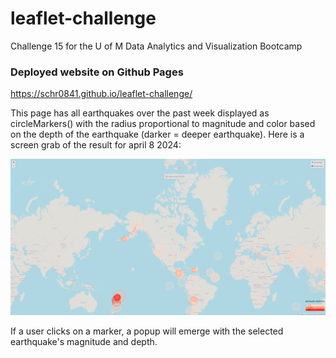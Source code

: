 # leaflet-challenge
Challenge 15 for the U of M Data Analytics and Visualization Bootcamp


### Deployed website on Github Pages
https://schr0841.github.io/leaflet-challenge/

This page has all earthquakes over the past week displayed as circleMarkers() with the radius proportional to magnitude and color based on the depth of the earthquake (darker = deeper earthquake). Here is a screen grab of the result for april 8 2024:


![screenshot](https://github.com/schr0841/leaflet-challenge/blob/main/static_image_4.8.2024.png)

If a user clicks on a marker, a popup will emerge with the selected earthquake's magnitude and depth. 
